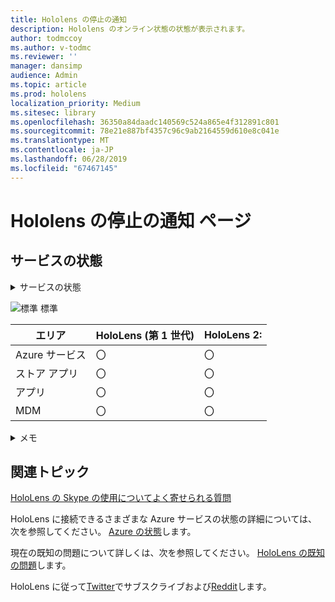 ```yaml
---
title: Hololens の停止の通知
description: Hololens のオンライン状態の状態が表示されます。
author: todmccoy
ms.author: v-todmc
ms.reviewer: ''
manager: dansimp
audience: Admin
ms.topic: article
ms.prod: hololens
localization_priority: Medium
ms.sitesec: library
ms.openlocfilehash: 36350a84daadc140569c524a865e4f312891c801
ms.sourcegitcommit: 78e21e887bf4357c96c9ab2164559d610e8c041e
ms.translationtype: MT
ms.contentlocale: ja-JP
ms.lasthandoff: 06/28/2019
ms.locfileid: "67467145"
---
```

# <a name="hololens-outage-notification-page"></a>Hololens の停止の通知 ページ

## <a name="service-status"></a>サービスの状態

<details>
<summary>サービスの状態</summary>

![〇](images/checkmark.png) サービスが正常に動作します。

</details>

![標準](images/checkmark.png) 標準

エリア|HoloLens (第 1 世代)|HoloLens 2:
---|---|---
Azure サービス|〇|〇
ストア アプリ|〇|〇
アプリ|〇|〇
MDM|〇|〇

<details>
<summary>メモ</summary>

(ノートここに移動して)

</details>

## <a name="related-topics"></a>関連トピック

[HoloLens の Skype の使用についてよく寄せられる質問](https://support.skype.com/en/faq/FA34641/frequently-asked-questions-about-using-skype-for-hololens)

HoloLens に接続できるさまざまな Azure サービスの状態の詳細については、次を参照してください。 [Azure の状態](https://azure.microsoft.com/en-us/status/)します。

現在の既知の問題について詳しくは、次を参照してください。 [HoloLens の既知の問題](https://docs.microsoft.com/en-us/windows/mixed-reality/hololens-known-issues)します。

HoloLens に従って[Twitter](https://twitter.com/HoloLens)でサブスクライブおよび[Reddit](https://www.reddit.com/r/HoloLens/)します。
